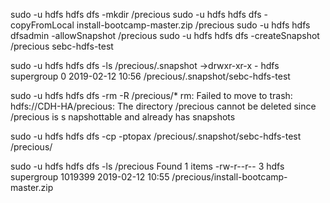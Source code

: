 sudo -u hdfs hdfs dfs -mkdir /precious
sudo -u hdfs hdfs dfs -copyFromLocal install-bootcamp-master.zip /precious
sudo -u hdfs hdfs dfsadmin -allowSnapshot /precious
sudo -u hdfs hdfs dfs -createSnapshot /precious sebc-hdfs-test

sudo -u hdfs hdfs dfs -ls /precious/.snapshot
->drwxr-xr-x   - hdfs supergroup          0 2019-02-12 10:56 /precious/.snapshot/sebc-hdfs-test

sudo -u hdfs hdfs dfs -rm -R /precious/*
rm: Failed to move to trash: hdfs://CDH-HA/precious: The directory /precious cannot be deleted since /precious is s           napshottable and already has snapshots

sudo -u hdfs hdfs dfs -cp -ptopax /precious/.snapshot/sebc-hdfs-test /precious/

sudo -u hdfs hdfs dfs -ls /precious
Found 1 items
-rw-r--r-- 3 hdfs supergroup 1019399 2019-02-12 10:55 /precious/install-bootcamp-master.zip
